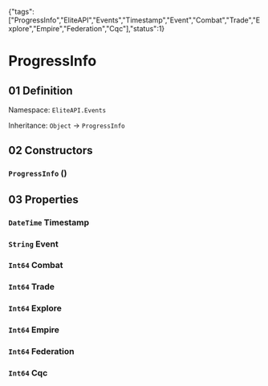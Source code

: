 {"tags":["ProgressInfo","EliteAPI","Events","Timestamp","Event","Combat","Trade","Explore","Empire","Federation","Cqc"],"status":1}

# ProgressInfo

## 01 Definition

Namespace: `EliteAPI.Events`

Inheritance: `Object` → `ProgressInfo`

## 02 Constructors

### `ProgressInfo` ()

## 03 Properties

### `DateTime` Timestamp

### `String` Event

### `Int64` Combat

### `Int64` Trade

### `Int64` Explore

### `Int64` Empire

### `Int64` Federation

### `Int64` Cqc

